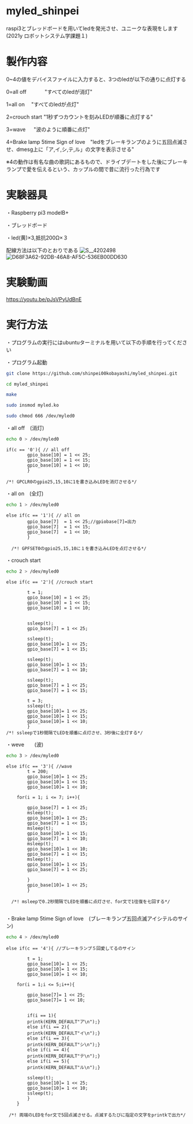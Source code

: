 # myled_shinpei　
raspi3とブレッドボードを用いてledを発光させ、ユニークな表現をします(2021y ロボットシステム学課題１)

# 製作内容
 0~4の値をデバイスファイルに入力すると、3つのledが以下の通りに点灯する

 0=all off 　　　  "すべてのledが消灯"

 1=all on　        "すべてのledが点灯"

 2=crouch start    "1秒ずつカウントを刻みLEDが順番に点灯する"

 3=wave   　       "波のように順番に点灯"

 4=Brake lamp 5time Sign of love　"ledをブレーキランプのように五回点滅させ、dmesg上に「ア,イ,シ,テ,ル」の文字を表示させる"

 ※4の動作は有名な曲の歌詞にあるもので、ドライブデートをした後にブレーキランプで愛を伝えるという、カップルの間で昔に流行った行為です

# 実験器具
・Raspberry pi3 modelB+

・ブレッドボード

・led(黄)×3,抵抗200Ω×３

 配線方法は以下のとおりである
![S__4202498](https://user-images.githubusercontent.com/97512094/148928081-f8ed5f7a-3182-412f-9068-c2737d1d4c4d.jpg)
![D68F3A62-92DB-46A8-AF5C-536EB00DD630](https://user-images.githubusercontent.com/97512094/149068936-eb923208-2dee-45aa-b282-df5d7be5cbd6.jpg)

# 実験動画
https://youtu.be/pJsVPyUdBnE


# 実行方法

・プログラムの実行にはubuntuターミナルを用いて以下の手順を行ってください

・プログラム起動
```bash
git clone https://github.com/shinpei00kobayashi/myled_shinpei.git
```

```bash
cd myled_shinpei
```

```bash
make
```

```bash
sudo insmod myled.ko
```

```bash
sudo chmod 666 /dev/myled0
```

・all off　(消灯)
```bash
echo 0 > /dev/myled0
```

```
if(c == '0'){ // all off
		gpio_base[10] = 1 << 25;
		gpio_base[10] = 1 << 15;
		gpio_base[10] = 1 << 10;
		}
  
/*! GPCLR0のgpio25,15,10に1を書き込みLEDを消灯させる*/

```


・all on　(全灯)
```bash
echo 1 > /dev/myled0
```
```
else if(c == '1'){ // all on
		gpio_base[7]  = 1 << 25;//gpiobase[7]=出力
		gpio_base[7]  = 1 << 15;
		gpio_base[7]  = 1 << 10;
		}
  
  /*! GPFSET0のgpio25,15,10に１を書き込みLEDを点灯させる*/
```


・crouch start
```bash
echo 2 > /dev/myled0
```

```
else if(c == '2'){ //crouch start

		t = 1;
		gpio_base[10] = 1 << 25;
		gpio_base[10] = 1 << 15;
		gpio_base[10] = 1 << 10;


		ssleep(t);
		gpio_base[7] = 1 << 25;
		
		ssleep(t);
		gpio_base[10]= 1 << 25;
		gpio_base[7] = 1 << 15;
		
		ssleep(t);
		gpio_base[10]= 1 << 15;
		gpio_base[7] = 1 << 10;
		
		ssleep(t);
		gpio_base[7] = 1 << 25;
		gpio_base[7] = 1 << 15;
		
		t = 3;
		ssleep(t);
		gpio_base[10]= 1 << 25;
		gpio_base[10]= 1 << 15;
		gpio_base[10]= 1 << 10;
		}
/*! ssleepで1秒間隔でLEDを順番に点灯させ、3秒後に全灯する*/

```




・weve　　(波)
```bash
echo 3 > /dev/myled0
```
```
else if(c == '3'){ //wave
		t = 200;
		gpio_base[10]= 1 << 25;
		gpio_base[10]= 1 << 15;
		gpio_base[10]= 1 << 10;

	for(i = 1; i <= 7; i++){
		
		gpio_base[7] = 1 << 25;
		msleep(t);
		gpio_base[10]= 1 << 25;
		gpio_base[7] = 1 << 15;
		msleep(t);
		gpio_base[10]= 1 << 15;
		gpio_base[7] = 1 << 10;
		msleep(t);
		gpio_base[10]= 1 << 10;
		gpio_base[7] = 1 << 15;
		msleep(t);
		gpio_base[10]= 1 << 15;
		gpio_base[7] = 1 << 25;
			
		}
		gpio_base[10]= 1 << 25;
		}
  
  /*! msleepで0.2秒間隔でLEDを順番に点灯させ、for文で1往復を七回する*/
  
  ```
・Brake lamp 5time Sign of love　(ブレーキランプ五回点滅アイシテルのサイン)
```bash
echo 4 > /dev/myled0
```

```
else if(c == '4'){ //ブレーキランプ５回愛してるのサイン
		
		t = 1;
		gpio_base[10]= 1 << 25;
		gpio_base[10]= 1 << 15;
		gpio_base[10]= 1 << 10;

	for(i = 1;i <= 5;i++){

		gpio_base[7]= 1 << 25;
		gpio_base[7]= 1 << 10;
 

		if(i == 1){
		printk(KERN_DEFAULT"ア\n");}
		else if(i == 2){
		printk(KERN_DEFAULT"イ\n");}
		else if(i == 3){
		printk(KERN_DEFAULT"シ\n");}
		else if(i == 4){
		printk(KERN_DEFAULT"テ\n");}
		else if(i == 5){
		printk(KERN_DEFAULT"ル\n");}

		ssleep(t);
		gpio_base[10]= 1 << 25;
		gpio_base[10]= 1 << 10;
		ssleep(t);
		}
	}
 
 /*! 両端のLEDをfor文で5回点滅させる。点滅するたびに指定の文字をprintkで出力*/
```
